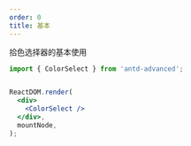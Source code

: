 ```yaml
---
order: 0
title: 基本
---
```


拾色选择器的基本使用

```jsx
import { ColorSelect } from 'antd-advanced';


ReactDOM.render(
  <div>
    <ColorSelect />
  </div>,
  mountNode,
);
```
